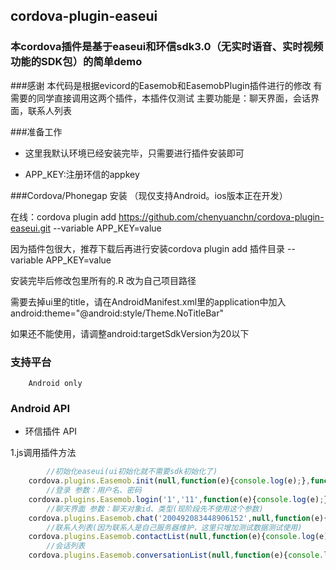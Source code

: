 ## cordova-plugin-easeui ##

### 本cordova插件是基于easeui和环信sdk3.0（无实时语音、实时视频功能的SDK包）的简单demo

###感谢
		本代码是根据evicord的Easemob和EasemobPlugin插件进行的修改
		有需要的同学直接调用这两个插件，本插件仅测试
		主要功能是：聊天界面，会话界面，联系人列表
	
###准备工作

 - 这里我默认环境已经安装完毕，只需要进行插件安装即可
  
 - APP_KEY:注册环信的appkey
		

###Cordova/Phonegap 安装 （现仅支持Android。ios版本正在开发）

   在线：cordova plugin add https://github.com/chenyuanchn/cordova-plugin-easeui.git --variable APP_KEY=value
    
   因为插件包很大，推荐下载后再进行安装cordova plugin add 插件目录 --variable APP_KEY=value
    
   安装完毕后修改包里所有的.R 改为自己项目路径
    
   需要去掉ui里的title，请在AndroidManifest.xml里的application中加入android:theme="@android:style/Theme.NoTitleBar" 
    
   如果还不能使用，请调整android:targetSdkVersion为20以下
   
### 支持平台

		Android only
		
### Android API

+ 环信插件 API
    		
1.js调用插件方法
```js
		//初始化easeui(ui初始化就不需要sdk初始化了)
  	cordova.plugins.Easemob.init(null,function(e){console.log(e);},function(e){console.log(e);});
		//登录 参数：用户名、密码
    cordova.plugins.Easemob.login('1','11',function(e){console.log(e);},function(e){console.log(e);});
		//聊天界面 参数：聊天对象id、类型(现阶段先不使用这个参数)
  	cordova.plugins.Easemob.chat('200492083448906152',null,function(e){console.log(e);},function(e){console.log(e);});
		//联系人列表(因为联系人是自己服务器维护，这里只增加测试数据测试使用)
  	cordova.plugins.Easemob.contactList(null,function(e){console.log(e);},function(e){console.log(e);});
		//会话列表
  	cordova.plugins.Easemob.conversationList(null,function(e){console.log(e);},function(e){console.log(e);});

  
```